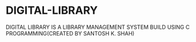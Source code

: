 # DIGITAL-LIBRARY
DIGITAL LIBRARY IS A LIBRARY MANAGEMENT SYSTEM BUILD USING  C PROGRAMMING(CREATED BY SANTOSH K. SHAH)
